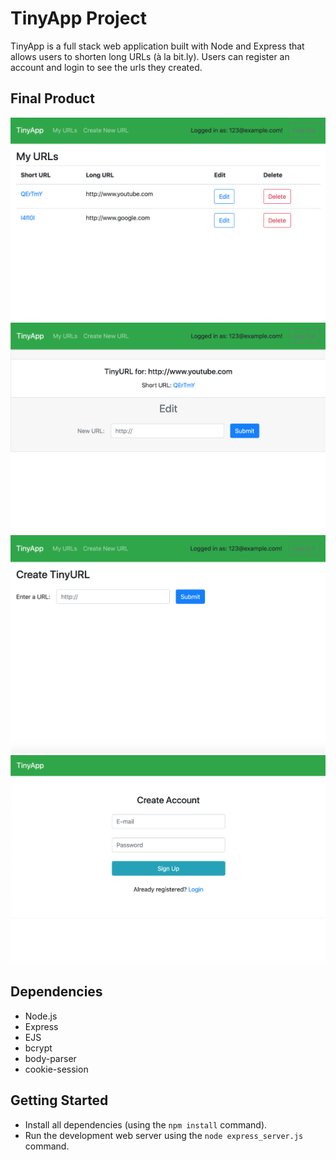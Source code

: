 # TinyApp Project

TinyApp is a full stack web application built with Node and Express that allows users to shorten long URLs (à la bit.ly). Users can register an account and login to see the urls they created.

## Final Product

!["/urls page displaying user's created urls"](https://github.com/clarchiu/tinyapp/blob/master/docs/urls-page.png?raw=true)
!["/urls/:id page for editing url"](https://github.com/clarchiu/tinyapp/blob/master/docs/urls-edit.png?raw=true)
!["/urls/new for creating new url"](https://github.com/clarchiu/tinyapp/blob/master/docs/urls-new.png?raw=true)
!["/register page for creating an account"](https://github.com/clarchiu/tinyapp/blob/master/docs/register-page.png?raw=true)

## Dependencies

- Node.js
- Express
- EJS
- bcrypt
- body-parser
- cookie-session

## Getting Started

- Install all dependencies (using the `npm install` command).
- Run the development web server using the `node express_server.js` command.